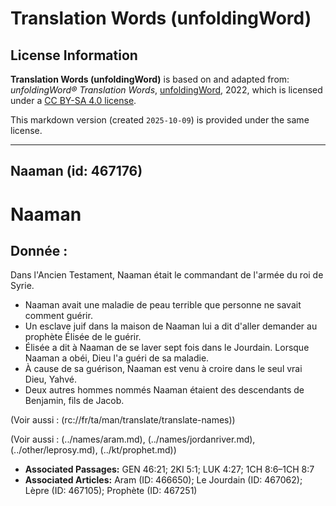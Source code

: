 # Translation Words (unfoldingWord)

## License Information

**Translation Words (unfoldingWord)** is based on and adapted from: _unfoldingWord® Translation Words_, [unfoldingWord](https://unfoldingword.org/utw), 2022, which is licensed under a [CC BY-SA 4.0 license](https://creativecommons.org/licenses/by-sa/4.0/legalcode.en).

This markdown version (created `2025-10-09`) is provided under the same license.



--------------------------------

## Naaman (id: 467176)

Naaman
======

Donnée :
--------

Dans l'Ancien Testament, Naaman était le commandant de l'armée du roi de Syrie.

* Naaman avait une maladie de peau terrible que personne ne savait comment guérir.
* Un esclave juif dans la maison de Naaman lui a dit d'aller demander au prophète Élisée de le guérir.
* Élisée a dit à Naaman de se laver sept fois dans le Jourdain. Lorsque Naaman a obéi, Dieu l'a guéri de sa maladie.
* À cause de sa guérison, Naaman est venu à croire dans le seul vrai Dieu, Yahvé.
* Deux autres hommes nommés Naaman étaient des descendants de Benjamin, fils de Jacob.

(Voir aussi : (rc://fr/ta/man/translate/translate\-names))

(Voir aussi : (../names/aram.md), (../names/jordanriver.md), (../other/leprosy.md), (../kt/prophet.md))

* **Associated Passages:** GEN 46:21; 2KI 5:1; LUK 4:27; 1CH 8:6–1CH 8:7
* **Associated Articles:** Aram (ID: 466650); Le Jourdain (ID: 467062); Lèpre (ID: 467105); Prophète (ID: 467251)

